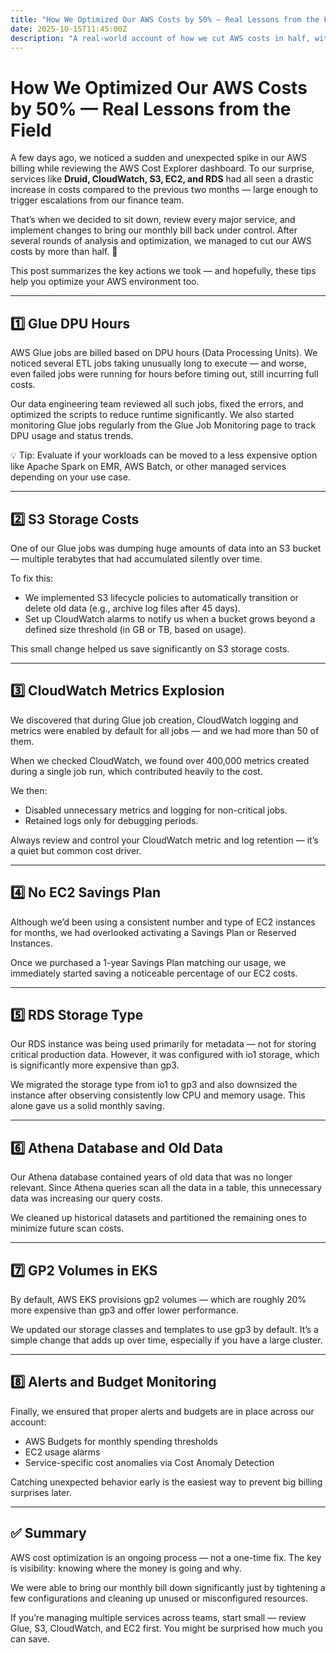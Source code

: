 ```yaml
---
title: "How We Optimized Our AWS Costs by 50% — Real Lessons from the Field"
date: 2025-10-15T11:45:00Z
description: "A real-world account of how we cut AWS costs in half, with actionable tips and lessons learned."
---
```


# How We Optimized Our AWS Costs by 50% — Real Lessons from the Field

A few days ago, we noticed a sudden and unexpected spike in our AWS billing while reviewing the AWS Cost Explorer dashboard. To our surprise, services like **Druid, CloudWatch, S3, EC2, and RDS** had all seen a drastic increase in costs compared to the previous two months — large enough to trigger escalations from our finance team.

That’s when we decided to sit down, review every major service, and implement changes to bring our monthly bill back under control.
After several rounds of analysis and optimization, we managed to cut our AWS costs by more than half. 🎯

This post summarizes the key actions we took — and hopefully, these tips help you optimize your AWS environment too.

---

## 1️⃣ Glue DPU Hours

AWS Glue jobs are billed based on DPU hours (Data Processing Units).
We noticed several ETL jobs taking unusually long to execute — and worse, even failed jobs were running for hours before timing out, still incurring full costs.

Our data engineering team reviewed all such jobs, fixed the errors, and optimized the scripts to reduce runtime significantly.
We also started monitoring Glue jobs regularly from the Glue Job Monitoring page to track DPU usage and status trends.

💡 Tip: Evaluate if your workloads can be moved to a less expensive option like Apache Spark on EMR, AWS Batch, or other managed services depending on your use case.

---

## 2️⃣ S3 Storage Costs

One of our Glue jobs was dumping huge amounts of data into an S3 bucket — multiple terabytes that had accumulated silently over time.

To fix this:

- We implemented S3 lifecycle policies to automatically transition or delete old data (e.g., archive log files after 45 days).
- Set up CloudWatch alarms to notify us when a bucket grows beyond a defined size threshold (in GB or TB, based on usage).

This small change helped us save significantly on S3 storage costs.

---

## 3️⃣ CloudWatch Metrics Explosion

We discovered that during Glue job creation, CloudWatch logging and metrics were enabled by default for all jobs — and we had more than 50 of them.

When we checked CloudWatch, we found over 400,000 metrics created during a single job run, which contributed heavily to the cost.

We then:

- Disabled unnecessary metrics and logging for non-critical jobs.
- Retained logs only for debugging periods.

Always review and control your CloudWatch metric and log retention — it’s a quiet but common cost driver.

---

## 4️⃣ No EC2 Savings Plan

Although we’d been using a consistent number and type of EC2 instances for months, we had overlooked activating a Savings Plan or Reserved Instances.

Once we purchased a 1-year Savings Plan matching our usage, we immediately started saving a noticeable percentage of our EC2 costs.

---

## 5️⃣ RDS Storage Type

Our RDS instance was being used primarily for metadata — not for storing critical production data.
However, it was configured with io1 storage, which is significantly more expensive than gp3.

We migrated the storage type from io1 to gp3 and also downsized the instance after observing consistently low CPU and memory usage.
This alone gave us a solid monthly saving.

---

## 6️⃣ Athena Database and Old Data

Our Athena database contained years of old data that was no longer relevant.
Since Athena queries scan all the data in a table, this unnecessary data was increasing our query costs.

We cleaned up historical datasets and partitioned the remaining ones to minimize future scan costs.

---

## 7️⃣ GP2 Volumes in EKS

By default, AWS EKS provisions gp2 volumes — which are roughly 20% more expensive than gp3 and offer lower performance.

We updated our storage classes and templates to use gp3 by default.
It’s a simple change that adds up over time, especially if you have a large cluster.

---

## 8️⃣ Alerts and Budget Monitoring

Finally, we ensured that proper alerts and budgets are in place across our account:

- AWS Budgets for monthly spending thresholds
- EC2 usage alarms
- Service-specific cost anomalies via Cost Anomaly Detection

Catching unexpected behavior early is the easiest way to prevent big billing surprises later.

---

## ✅ Summary

AWS cost optimization is an ongoing process — not a one-time fix.
The key is visibility: knowing where the money is going and why.

We were able to bring our monthly bill down significantly just by tightening a few configurations and cleaning up unused or misconfigured resources.

If you’re managing multiple services across teams, start small — review Glue, S3, CloudWatch, and EC2 first. You might be surprised how much you can save.